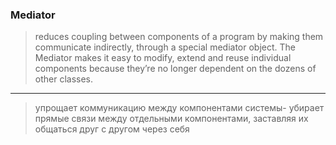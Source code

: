 ### Mediator
> reduces coupling between components of a program by making them communicate indirectly, through a special mediator object. The Mediator makes it easy to modify, extend and reuse individual components because they’re no longer dependent on the dozens of other classes.
---
> упрощает коммуникацию между компонентами системы- убирает прямые связи между отдельными компонентами, заставляя их общаться друг с другом через себя 